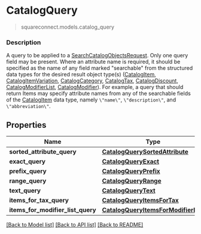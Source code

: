 # CatalogQuery
> squareconnect.models.catalog_query

### Description

A query to be applied to a [SearchCatalogObjectsRequest](#type-searchcatalogobjectsrequest). Only one query field may be present.  Where an attribute name is required, it should be specified as the name of any field marked \"searchable\" from the structured data types for the desired result object type(s) ([CatalogItem](#type-catalogitem), [CatalogItemVariation](#type-catalogitemvariation), [CatalogCategory](#type-catalogcategory), [CatalogTax](#type-catalogtax), [CatalogDiscount](#type-catalogdiscount), [CatalogModifierList](#type-catalogmodifierlist), [CatalogModifier](#type-catalogmodifier)).  For example, a query that should return Items may specify attribute names from any of the searchable fields of the [CatalogItem](#type-catalogitem) data type, namely `\"name\"`, `\"description\"`, and `\"abbreviation\"`.

## Properties
Name | Type | Notes
------------ | ------------- | -------------
**sorted_attribute_query** | [**CatalogQuerySortedAttribute**](CatalogQuerySortedAttribute.md) | [optional] 
**exact_query** | [**CatalogQueryExact**](CatalogQueryExact.md) | [optional] 
**prefix_query** | [**CatalogQueryPrefix**](CatalogQueryPrefix.md) | [optional] 
**range_query** | [**CatalogQueryRange**](CatalogQueryRange.md) | [optional] 
**text_query** | [**CatalogQueryText**](CatalogQueryText.md) | [optional] 
**items_for_tax_query** | [**CatalogQueryItemsForTax**](CatalogQueryItemsForTax.md) | [optional] 
**items_for_modifier_list_query** | [**CatalogQueryItemsForModifierList**](CatalogQueryItemsForModifierList.md) | [optional] 

[[Back to Model list]](../README.md#documentation-for-models) [[Back to API list]](../README.md#documentation-for-api-endpoints) [[Back to README]](../README.md)


